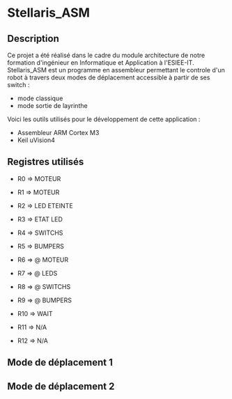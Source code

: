 Stellaris_ASM
==============================================================

Description
--------------------------------------------------------------

Ce projet a été réalisé dans le cadre du module architecture de notre formation d'ingénieur en Informatique et Application à l'ESIEE-IT. Stellaris_ASM est un programme en assembleur permettant le controle d'un robot à travers deux modes de déplacement accessible à partir de ses switch :

* mode classique
* mode sortie de layrinthe

Voici les outils utilisés pour le développement de cette application :

* Assembleur ARM Cortex M3
* Keil uVision4

Registres utilisés
--------------------------------------------------------------

* R0 => MOTEUR

* R1 => MOTEUR

* R2 => LED ETEINTE

* R3 => ETAT LED 

* R4 => SWITCHS

* R5 => BUMPERS

* R6 => @ MOTEUR

* R7 => @ LEDS

* R8 => @ SWITCHS

* R9 => @ BUMPERS

* R10 => WAIT

* R11 =>  N/A

* R12 =>  N/A

Mode de déplacement 1
--------------------------------------------------------------


Mode de déplacement 2
--------------------------------------------------------------

